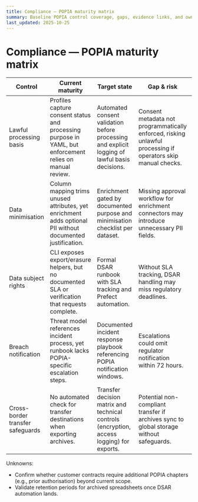 ```yaml
---
title: Compliance — POPIA maturity matrix
summary: Baseline POPIA control coverage, gaps, evidence links, and owners for Hotpass.
last_updated: 2025-10-25
---
```


# Compliance — POPIA maturity matrix

| Control | Current maturity | Target state | Gap & risk | Risk severity | Evidence | Control owner | Remediation |
| --- | --- | --- | --- | --- | --- | --- | --- |
| Lawful processing basis | Profiles capture consent status and processing purpose in YAML, but enforcement relies on manual review. | Automated consent validation before processing and explicit logging of lawful basis decisions. | Consent metadata not programmatically enforced, risking unlawful processing if operators skip manual checks. | High | [`docs/how-to-guides/configure-pipeline.md`](../../how-to-guides/configure-pipeline.md); [`src/hotpass/compliance.py`](../../src/hotpass/compliance.py) consent checks; Prefect flow logs under `data/logs/prefect/`. | Product & Engineering | [Backlog: POPIA-001](../remediation-backlog.md#popia-001-automate-consent-validation) |
| Data minimisation | Column mapping trims unused attributes, yet enrichment adds optional PII without documented justification. | Enrichment gated by documented purpose and minimisation checklist per dataset. | Missing approval workflow for enrichment connectors may introduce unnecessary PII fields. | Medium | [`docs/explanations/data-quality-strategy.md`](../../explanations/data-quality-strategy.md); [`src/hotpass/enrichment.py`](../../src/hotpass/enrichment.py). | Data Governance | [Backlog: POPIA-002](../remediation-backlog.md#popia-002-document-enrichment-minimisation-checklists) |
| Data subject rights | CLI exposes export/erasure helpers, but no documented SLA or verification that requests complete. | Formal DSAR runbook with SLA tracking and Prefect automation. | Without SLA tracking, DSAR handling may miss regulatory deadlines. | High | [`docs/reference/cli.md`](../../reference/cli.md); [`docs/roadmap.md`](../../roadmap.md); DSAR artefacts to be stored in `data/compliance/dsar/`. | Support & Engineering | [Backlog: POPIA-003](../remediation-backlog.md#popia-003-implement-dsar-tracking) |
| Breach notification | Threat model references incident process, yet runbook lacks POPIA-specific escalation steps. | Documented incident response playbook referencing POPIA notification windows. | Escalations could omit regulator notification within 72 hours. | Medium | [`docs/security/threat-model.md`](../../security/threat-model.md); Prefect run logs (`data/logs/`). | Security | [Backlog: POPIA-004](../remediation-backlog.md#popia-004-extend-incident-playbook) |
| Cross-border transfer safeguards | No automated check for transfer destinations when exporting archives. | Transfer decision matrix and technical controls (encryption, access logging) for exports. | Potential non-compliant transfer if archives sync to global storage without safeguards. | Medium | [`docs/explanations/architecture.md`](../../explanations/architecture.md); `dist/` export pipeline logs. | Platform | [Backlog: POPIA-005](../remediation-backlog.md#popia-005-define-transfer-controls) |

Unknowns:

- Confirm whether customer contracts require additional POPIA chapters (e.g., prior authorisation) beyond current scope.
- Validate retention periods for archived spreadsheets once DSAR automation lands.
